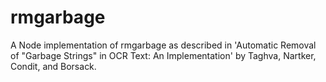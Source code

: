 rmgarbage
=========

A Node implementation of rmgarbage as described in 'Automatic Removal of
"Garbage Strings" in OCR Text: An Implementation' by Taghva, Nartker, Condit,
and Borsack.
